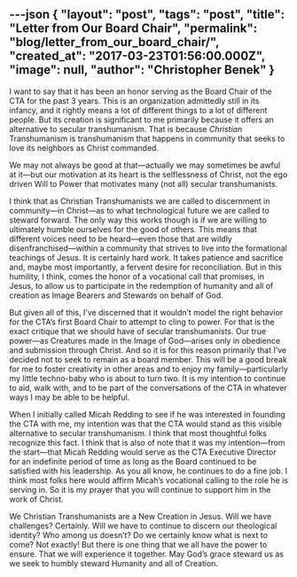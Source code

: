 ---json
{
	"layout": "post",
	"tags": "post",
    "title": "Letter from Our Board Chair",
    "permalink": "blog/letter_from_our_board_chair/",
    "created_at": "2017-03-23T01:56:00.000Z",
    "image":  null,
    "author": "Christopher Benek"
}
---

<p>I want to say that it has been an honor serving as the Board Chair of the CTA for the past 3 years. This is an organization admittedly still in its infancy, and it rightly means a lot of different things to a lot of different people. But its creation is significant to me primarily because it offers an alternative to secular transhumanism. That is because <em>Christian</em> Transhumanism is transhumanism that happens in community that seeks to love its neighbors as Christ commanded.</p>
<p>We may not always be good at that&mdash;actually we may sometimes be awful at it&mdash;but our motivation at its heart is the selflessness of Christ, not the ego driven Will to Power that motivates many (not all) secular transhumanists.</p>
<p>I think that as Christian Transhumanists we are called to discernment in community&mdash;in Christ&mdash;as to what technological future we are called to steward forward. The only way this works though is if we are willing to ultimately humble ourselves for the good of others. This means that different voices need to be heard&mdash;even those that are wildly disenfranchised&mdash;within a community that strives to live into the formational teachings of Jesus. It is certainly hard work. It takes patience and sacrifice and, maybe most importantly, a fervent desire for reconciliation. But in this humility, I think, comes the honor of a vocational call that promises, in Jesus, to allow us to participate in the redemption of humanity and all of creation as Image Bearers and Stewards on behalf of God.</p>
<p>But given all of this, I&rsquo;ve discerned that it wouldn&rsquo;t model the right behavior for the CTA&rsquo;s first Board Chair to attempt to cling to power. For that is the exact critique that we should have of secular transhumanists. Our true power&mdash;as Creatures made in the Image of God&mdash;arises only in obedience and submission through Christ. And so it is for this reason primarily that I&rsquo;ve decided not to seek to remain as a board member. This will be a good break for me to foster creativity in other areas and to enjoy my family&mdash;particularly my little techno-baby who is about to turn two. It is my intention to continue to aid, walk with, and to be part of the conversations of the CTA in whatever ways I may be able to be helpful.</p>
<p>When I initially called Micah Redding to see if he was interested in founding the CTA with me, my intention was that the CTA would stand as this visible alternative to secular transhumanism. I think that most thoughtful folks recognize this fact. I think that is also of note that it was my intention&mdash;from the start&mdash;that Micah Redding would serve as the CTA Executive Director for an indefinite period of time as long as the Board continued to be satisfied with his leadership. As you all know, he continues to do a fine job. I think most folks here would affirm Micah&rsquo;s vocational calling to the role he is serving in. So it is my prayer that you will continue to support him in the work of Christ.</p>
<p>We Christian Transhumanists are a New Creation in Jesus. Will we have challenges? Certainly. Will we have to continue to discern our theological identity? Who among us doesn&rsquo;t? Do we certainly know what is next to come? Not exactly! But there is one thing that we all have the power to ensure. That we will experience it together. May God&rsquo;s grace steward us as we seek to humbly steward Humanity and all of Creation.</p>
    
